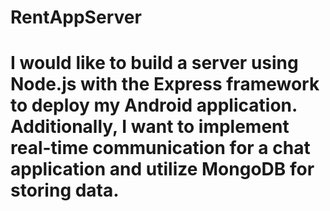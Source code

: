 # RentAppServer
# I would like to build a server using Node.js with the Express framework to deploy my Android application. Additionally, I want to implement real-time communication for a chat application and utilize MongoDB for storing data.

